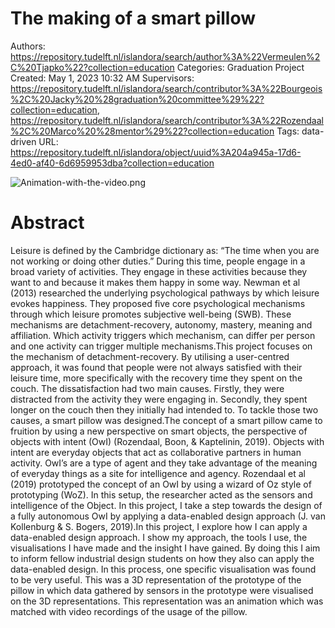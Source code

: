 # The making of a smart pillow

Authors: https://repository.tudelft.nl/islandora/search/author%3A%22Vermeulen%2C%20Tjapko%22?collection=education
Categories: Graduation Project
Created: May 1, 2023 10:32 AM
Supervisors: https://repository.tudelft.nl/islandora/search/contributor%3A%22Bourgeois%2C%20Jacky%20%28graduation%20committee%29%22?collection=education, https://repository.tudelft.nl/islandora/search/contributor%3A%22Rozendaal%2C%20Marco%20%28mentor%29%22?collection=education
Tags: data-driven
URL: https://repository.tudelft.nl/islandora/object/uuid%3A204a945a-17d6-4ed0-af40-6d6959953dba?collection=education

![Animation-with-the-video.png](Grasshopper_Rhino_course/Graduation_Projects/The_making_of_a_smart_pillow/Animation-with-the-video.png)

# Abstract

Leisure is defined by the Cambridge dictionary as: “The time when you are not working or doing other duties.” During this time, people engage in a broad variety of activities. They engage in these activities because they want to and because it makes them happy in some way. Newman et al (2013) researched the underlying psychological pathways by which leisure evokes happiness. They proposed five core psychological mechanisms through which leisure promotes subjective well-being (SWB). These mechanisms are detachment-recovery, autonomy, mastery, meaning and affiliation. Which activity triggers which mechanism, can differ per person and one activity can trigger multiple mechanisms.This project focuses on the mechanism of detachment-recovery. By utilising a user-centred approach, it was found that people were not always satisfied with their leisure time, more specifically with the recovery time they spent on the couch. The dissatisfaction had two main causes. Firstly, they were distracted from the activity they were engaging in. Secondly, they spent longer on the couch then they initially had intended to. To tackle those two causes, a smart pillow was designed.The concept of a smart pillow came to fruition by using a new perspective on smart objects, the perspective of objects with intent (OwI) (Rozendaal, Boon, & Kaptelinin, 2019). Objects with intent are everyday objects that act as collaborative partners in human activity. OwI’s are a type of agent and they take advantage of the meaning of everyday things as a site for intelligence and agency. Rozendaal et al (2019) prototyped the concept of an OwI by using a wizard of Oz style of prototyping (WoZ). In this setup, the researcher acted as the sensors and intelligence of the Object. In this project, I take a step towards the design of a fully autonomous OwI by applying a data-enabled design approach (J. van Kollenburg & S. Bogers, 2019).In this project, I explore how I can apply a data-enabled design approach. I show my approach, the tools I use, the visualisations I have made and the insight I have gained. By doing this I aim to inform fellow industrial design students on how they also can apply the data-enabled design. In this process, one specific visualisation was found to be very useful. This was a 3D representation of the prototype of the pillow in which data gathered by sensors in the prototype were visualised on the 3D representations. This representation was an animation which was matched with video recordings of the usage of the pillow.